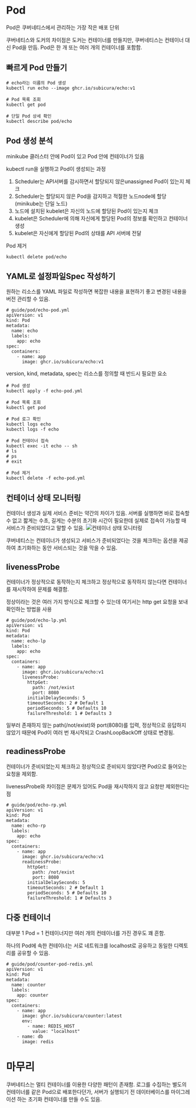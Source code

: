 # Pod

Pod은 쿠버네티스에서 관리하는 가장 작은 배포 단위

쿠버네티스와 도커의 차이점은 도커는 컨테이너를 만들지만, 쿠버네티스는 컨테이너 대신 Pod을 만듬. Pod은 한 개 또는 여러 개의 컨테이너를 포함함.

## 빠르게 Pod 만들기
```
# echo라는 이름의 Pod 생성
kubectl run echo --image ghcr.io/subicura/echo:v1
```

```
# Pod 목록 조회
kubectl get pod
```

```
# 단일 Pod 상세 확인
kubectl describe pod/echo
```

## Pod 생성 분석
minikube 클러스터 안에 Pod이 있고 Pod 안에 컨테이너가 있음

kubectl run을 실행하고 Pod이 생성되는 과정
1. Scheduler는 API서버를 감시하면서 할당되지 않은unassigned Pod이 있는지 체크
2. Scheduler는 할당되지 않은 Pod을 감지하고 적절한 노드node에 할당 (minikube는 단일 노드)
3. 노드에 설치된 kubelet은 자신의 노드에 할당된 Pod이 있는지 체크
4. kubelet은 Scheduler에 의해 자신에게 할당된 Pod의 정보를 확인하고 컨테이너 생성
5. kubelet은 자신에게 할당된 Pod의 상태를 API 서버에 전달

Pod 제거
```
kubectl delete pod/echo
```

## YAML로 설정파일Spec 작성하기
원하는 리소스를 YAML 파일로 작성하면 복잡한 내용을 표현하기 좋고 변경된 내용을 버전 관리할 수 있음.

```
# guide/pod/echo-pod.yml
apiVersion: v1
kind: Pod
metadata:
  name: echo
  labels:
    app: echo
spec:
  containers:
    - name: app
      image: ghcr.io/subicura/echo:v1
```

version, kind, metadata, spec는 리소스를 정의할 때 반드시 필요한 요소

```
# Pod 생성
kubectl apply -f echo-pod.yml

# Pod 목록 조회
kubectl get pod

# Pod 로그 확인
kubectl logs echo
kubectl logs -f echo

# Pod 컨테이너 접속
kubectl exec -it echo -- sh
# ls
# ps
# exit

# Pod 제거
kubectl delete -f echo-pod.yml
```

## 컨테이너 상태 모니터링
컨테이너 생성과 실제 서비스 준비는 약간의 차이가 있음. 서버를 실행하면 바로 접속할 수 없고 짧게는 수초, 길게는 수분의 초기화 시간이 필요한데 실제로 접속이 가능할 때 서비스가 준비되었다고 말할 수 있음.
![컨테이너 상태 모니터링](https://subicura.com/k8s/assets/img/pod-monitoring.0b0e0d5a.png)

쿠버네티스는 컨테이너가 생성되고 서비스가 준비되었다는 것을 체크하는 옵션을 제공하여 초기화하는 동안 서비스되는 것을 막을 수 있음.

## livenessProbe
컨테이너가 정상적으로 동작하는지 체크하고 정상적으로 동작하지 않는다면 컨테이너를 재시작하여 문제를 해결함.

정상이라는 것은 여러 가지 방식으로 체크할 수 있는데 여기서는 http get 요청을 보내 확인하는 방법을 사용

```
# guide/pod/echo-lp.yml
apiVersion: v1
kind: Pod
metadata:
  name: echo-lp
  labels:
    app: echo
spec:
  containers:
    - name: app
      image: ghcr.io/subicura/echo:v1
      livenessProbe:
        httpGet:
          path: /not/exist
          port: 8080
        initialDelaySeconds: 5
        timeoutSeconds: 2 # Default 1
        periodSeconds: 5 # Defaults 10
        failureThreshold: 1 # Defaults 3
```

일부러 존재하지 않는 path(/not/exist)와 port(8080)를 입력, 정상적으로 응답하지 않았기 때문에 Pod이 여러 번 재시작되고 CrashLoopBackOff 상태로 변경됨.

## readinessProbe
컨테이너가 준비되었는지 체크하고 정상적으로 준비되지 않았다면 Pod으로 들어오는 요청을 제외함.

livenessProbe와 차이점은 문제가 있어도 Pod을 재시작하지 않고 요청만 제외한다는 점

```
# guide/pod/echo-rp.yml
apiVersion: v1
kind: Pod
metadata:
  name: echo-rp
  labels:
    app: echo
spec:
  containers:
    - name: app
      image: ghcr.io/subicura/echo:v1
      readinessProbe:
        httpGet:
          path: /not/exist
          port: 8080
        initialDelaySeconds: 5
        timeoutSeconds: 2 # Default 1
        periodSeconds: 5 # Defaults 10
        failureThreshold: 1 # Defaults 3
```

## 다중 컨테이너
대부분 1 Pod = 1 컨테이너지만 여러 개의 컨테이너를 가진 경우도 꽤 흔함.

하나의 Pod에 속한 컨테이너는 서로 네트워크를 localhost로 공유하고 동일한 디렉토리를 공유할 수 있음.
```
# guide/pod/counter-pod-redis.yml
apiVersion: v1
kind: Pod
metadata:
  name: counter
  labels:
    app: counter
spec:
  containers:
    - name: app
      image: ghcr.io/subicura/counter:latest
      env:
        - name: REDIS_HOST
          value: "localhost"
    - name: db
      image: redis
```

# 마무리
쿠버네티스는 멀티 컨테이너를 이용한 다양한 패턴이 존재함. 로그를 수집하는 별도의 컨테이너를 같은 Pod으로 배포한다던가, 서버가 실행되기 전 데이터베이스를 마이그레이션 하는 초기화 컨테이너를 만들 수도 있음.